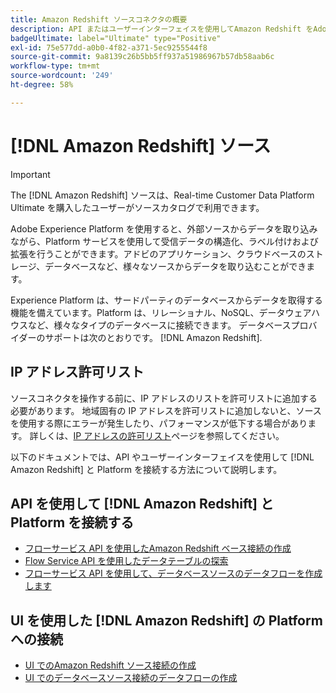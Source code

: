 ```yaml
---
title: Amazon Redshift ソースコネクタの概要
description: API またはユーザーインターフェイスを使用してAmazon Redshift をAdobe Experience Platformに接続する方法を説明します。
badgeUltimate: label="Ultimate" type="Positive"
exl-id: 75e577dd-a0b0-4f82-a371-5ec9255544f8
source-git-commit: 9a8139c26b5bb5ff937a51986967b57db58aab6c
workflow-type: tm+mt
source-wordcount: '249'
ht-degree: 58%

---
```


# [!DNL Amazon Redshift] ソース

>[!IMPORTANT]
>
>The [!DNL Amazon Redshift] ソースは、Real-time Customer Data Platform Ultimate を購入したユーザーがソースカタログで利用できます。

Adobe Experience Platform を使用すると、外部ソースからデータを取り込みながら、Platform サービスを使用して受信データの構造化、ラベル付けおよび拡張を行うことができます。アドビのアプリケーション、クラウドベースのストレージ、データベースなど、様々なソースからデータを取り込むことができます。

Experience Platform は、サードパーティのデータベースからデータを取得する機能を備えています。Platform は、リレーショナル、NoSQL、データウェアハウスなど、様々なタイプのデータベースに接続できます。 データベースプロバイダーのサポートは次のとおりです。 [!DNL Amazon Redshift].

## IP アドレス許可リスト

ソースコネクタを操作する前に、IP アドレスのリストを許可リストに追加する必要があります。 地域固有の IP アドレスを許可リストに追加しないと、ソースを使用する際にエラーが発生したり、パフォーマンスが低下する場合があります。 詳しくは、[IP アドレスの許可リスト](../../ip-address-allow-list.md)ページを参照してください。

以下のドキュメントでは、API やユーザーインターフェイスを使用して [!DNL Amazon Redshift] と Platform を接続する方法について説明します。

## API を使用して [!DNL Amazon Redshift] と Platform を接続する

- [フローサービス API を使用したAmazon Redshift ベース接続の作成](../../tutorials/api/create/databases/redshift.md)
- [Flow Service API を使用したデータテーブルの探索](../../tutorials/api/explore/tabular.md)
- [フローサービス API を使用して、データベースソースのデータフローを作成します](../../tutorials/api/collect/database-nosql.md)

## UI を使用した [!DNL Amazon Redshift] の Platform への接続

- [UI でのAmazon Redshift ソース接続の作成](../../tutorials/ui/create/databases/redshift.md)
- [UI でのデータベースソース接続のデータフローの作成](../../tutorials/ui/dataflow/databases.md)
